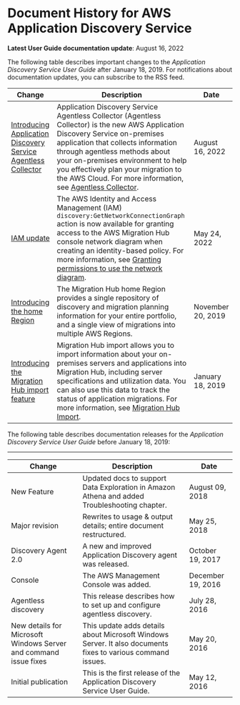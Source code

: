 # Document History for AWS Application Discovery Service<a name="doc-history"></a>

**Latest User Guide documentation update**: August 16, 2022

The following table describes important changes to the *Application Discovery Service User Guide* after January 18, 2019\. For notifications about documentation updates, you can subscribe to the RSS feed\.

| Change | Description | Date | 
| --- |--- |--- |
| [Introducing Application Discovery Service Agentless Collector](#doc-history) | Application Discovery Service Agentless Collector \(Agentless Collector\) is the new AWS Application Discovery Service on\-premises application that collects information through agentless methods about your on\-premises environment to help you effectively plan your migration to the AWS Cloud\. For more information, see [Agentless Collector](https://docs.aws.amazon.com/application-discovery/latest/userguide/agentless-collector.html)\.  | August 16, 2022 | 
| [IAM update](#doc-history) | The AWS Identity and Access Management \(IAM\) `discovery:GetNetworkConnectionGraph` action is now available for granting access to the AWS Migration Hub console network diagram when creating an identity\-based policy\. For more information, see [Granting permissions to use the network diagram](https://docs.aws.amazon.com/application-discovery/latest/userguide/security_iam_id-based-policy-examples.html#security_iam_id-based-policy-examples-network-connection-graph)\.  | May 24, 2022 | 
| [Introducing the home Region](#doc-history) | The Migration Hub home Region provides a single repository of discovery and migration planning information for your entire portfolio, and a single view of migrations into multiple AWS Regions\. | November 20, 2019 | 
| [Introducing the Migration Hub import feature](#doc-history) | Migration Hub import allows you to import information about your on\-premises servers and applications into Migration Hub, including server specifications and utilization data\. You can also use this data to track the status of application migrations\. For more information, see [Migration Hub Import](https://docs.aws.amazon.com/application-discovery/latest/userguide/discovery-import.html)\. | January 18, 2019 | 

The following table describes documentation releases for the *Application Discovery Service User Guide* before January 18, 2019:


****  

| Change | Description | Date | 
| --- | --- | --- | 
| New Feature | Updated docs to support Data Exploration in Amazon Athena and added Troubleshooting chapter\. | August 09, 2018 | 
| Major revision | Rewrites to usage & output details; entire document restructured\. | May 25, 2018 | 
| Discovery Agent 2\.0 | A new and improved Application Discovery agent was released\. | October 19, 2017 | 
| Console | The AWS Management Console was added\. | December 19, 2016 | 
| Agentless discovery | This release describes how to set up and configure agentless discovery\. | July 28, 2016 | 
| New details for Microsoft Windows Server and command issue fixes | This update adds details about Microsoft Windows Server\. It also documents fixes to various command issues\. | May 20, 2016 | 
| Initial publication | This is the first release of the Application Discovery Service User Guide\. | May 12, 2016 | 